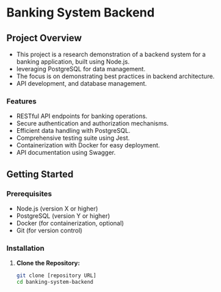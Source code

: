 # Banking System Backend

## Project Overview
- This project is a research demonstration of a backend system for a banking application, built using Node.js.
- leveraging PostgreSQL for data management.
- The focus is on demonstrating best practices in backend architecture. 
- API development, and database management.

### Features
- RESTful API endpoints for banking operations.
- Secure authentication and authorization mechanisms.
- Efficient data handling with PostgreSQL.
- Comprehensive testing suite using Jest.
- Containerization with Docker for easy deployment.
- API documentation using Swagger.

## Getting Started

### Prerequisites
- Node.js (version X or higher)
- PostgreSQL (version Y or higher)
- Docker (for containerization, optional)
- Git (for version control)

### Installation
1. **Clone the Repository:**
   ```bash
   git clone [repository URL]
   cd banking-system-backend
